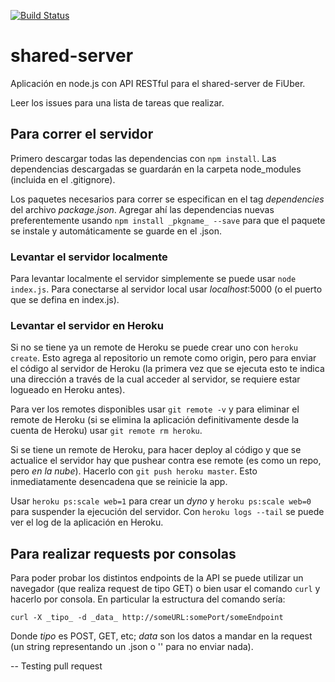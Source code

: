 [![Build Status](https://travis-ci.org/fi-ubers/shared-server.svg?branch=master)](https://travis-ci.org/fi-ubers/shared-server)

# shared-server

Aplicación en node.js con API RESTful para el shared-server de FiUber.

Leer los issues para una lista de tareas que realizar.

## Para correr el servidor

Primero descargar todas las dependencias con `npm install`. Las dependencias descargadas se guardarán en la carpeta node_modules (incluida en el .gitignore).

Los paquetes necesarios para correr se especifican en el tag _dependencies_ del archivo _package.json_. Agregar ahí las dependencias nuevas preferentemente usando `npm install _pkgname_ --save` para que el paquete se instale y automáticamente se guarde en el .json.

### Levantar el servidor localmente

Para levantar localmente el servidor simplemente se puede usar `node index.js`. Para conectarse al servidor local usar _localhost_:5000 (o el puerto que se defina en index.js).

### Levantar el servidor en Heroku

Si no se tiene ya un remote de Heroku se puede crear uno con `heroku create`. Esto agrega al repositorio un remote como origin, pero para enviar el código al servidor de Heroku (la primera vez que se ejecuta esto te indica una dirección a través de la cual acceder al servidor, se requiere estar logueado en Heroku antes).

Para ver los remotes disponibles usar `git remote -v` y para eliminar el remote de Heroku (si se elimina la aplicación definitivamente desde la cuenta de Heroku) usar `git remote rm heroku`.

Si se tiene un remote de Heroku, para hacer deploy al código y que se actualice el servidor hay que pushear contra ese remote (es como un repo, pero _en la nube_). Hacerlo con `git push heroku master`. Esto inmediatamente desencadena que se reinicie la app.

Usar `heroku ps:scale web=1` para crear un _dyno_ y `heroku ps:scale web=0` para suspender la ejecución del servidor. Con `heroku logs --tail` se puede ver el log de la aplicación en Heroku.

## Para realizar requests por consolas

Para poder probar los distintos endpoints de la API se puede utilizar un navegador (que realiza request de tipo GET) o bien usar el comando `curl` y hacerlo por consola. En particular la estructura del comando sería:

`curl -X _tipo_ -d _data_ http://someURL:somePort/someEndpoint`

Donde _tipo_ es POST, GET, etc; _data_ son los datos a mandar en la request (un string representando un .json o '' para no enviar nada).

-- Testing pull request
